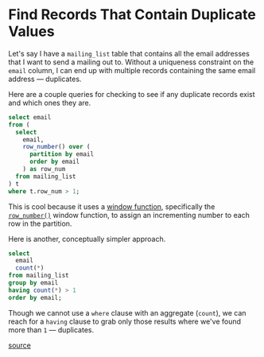 # Find Records That Contain Duplicate Values

Let's say I have a `mailing_list` table that contains all the email addresses
that I want to send a mailing out to. Without a uniqueness constraint on the
`email` column, I can end up with multiple records containing the same email
address — duplicates.

Here are a couple queries for checking to see if any duplicate records exist
and which ones they are.

```sql
select email
from (
  select
    email,
    row_number() over (
      partition by email
      order by email
    ) as row_num
  from mailing_list
) t
where t.row_num > 1;
```

This is cool because it uses a [window
function](https://www.postgresql.org/docs/current/tutorial-window.html),
specifically the
[`row_number()`](https://www.postgresql.org/docs/current/functions-window.html)
window function, to assign an incrementing number to each row in the partition.

Here is another, conceptually simpler approach.

```sql
select
  email
  count(*)
from mailing_list
group by email
having count(*) > 1
order by email;
```

Though we cannot use a `where` clause with an aggregate (`count`), we can reach
for a `having` clause to grab only those results where we've found more than
`1` — duplicates.

[source](https://www.postgresqltutorial.com/how-to-delete-duplicate-rows-in-postgresql/)
